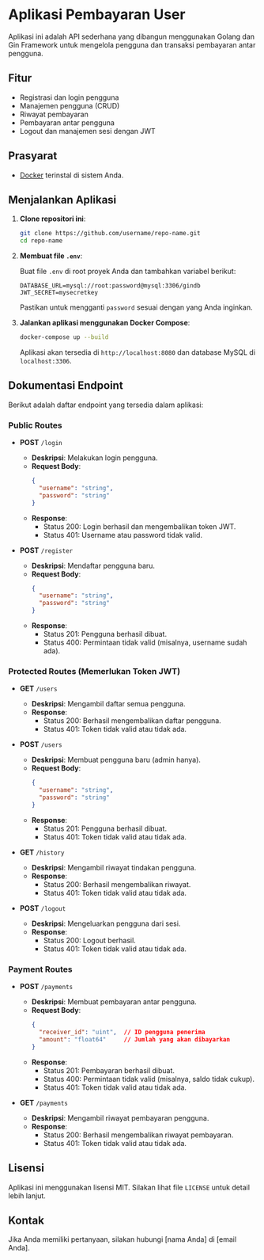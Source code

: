 # Aplikasi Pembayaran User

Aplikasi ini adalah API sederhana yang dibangun menggunakan Golang dan Gin Framework untuk mengelola pengguna dan transaksi pembayaran antar pengguna.

## Fitur

- Registrasi dan login pengguna
- Manajemen pengguna (CRUD)
- Riwayat pembayaran
- Pembayaran antar pengguna
- Logout dan manajemen sesi dengan JWT

## Prasyarat

- [Docker](https://www.docker.com/) terinstal di sistem Anda.

## Menjalankan Aplikasi

1. **Clone repositori ini**:

   ```bash
   git clone https://github.com/username/repo-name.git
   cd repo-name
   ```

2. **Membuat file `.env`**:

   Buat file `.env` di root proyek Anda dan tambahkan variabel berikut:

   ```plaintext
   DATABASE_URL=mysql://root:password@mysql:3306/gindb
   JWT_SECRET=mysecretkey
   ```

   Pastikan untuk mengganti `password` sesuai dengan yang Anda inginkan.

3. **Jalankan aplikasi menggunakan Docker Compose**:

   ```bash
   docker-compose up --build
   ```

   Aplikasi akan tersedia di `http://localhost:8080` dan database MySQL di `localhost:3306`.

## Dokumentasi Endpoint

Berikut adalah daftar endpoint yang tersedia dalam aplikasi:

### Public Routes

- **POST** `/login`
  - **Deskripsi**: Melakukan login pengguna.
  - **Request Body**:
    ```json
    {
      "username": "string",
      "password": "string"
    }
    ```
  - **Response**:
    - Status 200: Login berhasil dan mengembalikan token JWT.
    - Status 401: Username atau password tidak valid.

- **POST** `/register`
  - **Deskripsi**: Mendaftar pengguna baru.
  - **Request Body**:
    ```json
    {
      "username": "string",
      "password": "string"
    }
    ```
  - **Response**:
    - Status 201: Pengguna berhasil dibuat.
    - Status 400: Permintaan tidak valid (misalnya, username sudah ada).

### Protected Routes (Memerlukan Token JWT)

- **GET** `/users`
  - **Deskripsi**: Mengambil daftar semua pengguna.
  - **Response**:
    - Status 200: Berhasil mengembalikan daftar pengguna.
    - Status 401: Token tidak valid atau tidak ada.

- **POST** `/users`
  - **Deskripsi**: Membuat pengguna baru (admin hanya).
  - **Request Body**:
    ```json
    {
      "username": "string",
      "password": "string"
    }
    ```
  - **Response**:
    - Status 201: Pengguna berhasil dibuat.
    - Status 401: Token tidak valid atau tidak ada.

- **GET** `/history`
  - **Deskripsi**: Mengambil riwayat tindakan pengguna.
  - **Response**:
    - Status 200: Berhasil mengembalikan riwayat.
    - Status 401: Token tidak valid atau tidak ada.

- **POST** `/logout`
  - **Deskripsi**: Mengeluarkan pengguna dari sesi.
  - **Response**:
    - Status 200: Logout berhasil.
    - Status 401: Token tidak valid atau tidak ada.

### Payment Routes

- **POST** `/payments`
  - **Deskripsi**: Membuat pembayaran antar pengguna.
  - **Request Body**:
    ```json
    {
      "receiver_id": "uint",  // ID pengguna penerima
      "amount": "float64"     // Jumlah yang akan dibayarkan
    }
    ```
  - **Response**:
    - Status 201: Pembayaran berhasil dibuat.
    - Status 400: Permintaan tidak valid (misalnya, saldo tidak cukup).
    - Status 401: Token tidak valid atau tidak ada.

- **GET** `/payments`
  - **Deskripsi**: Mengambil riwayat pembayaran pengguna.
  - **Response**:
    - Status 200: Berhasil mengembalikan riwayat pembayaran.
    - Status 401: Token tidak valid atau tidak ada.

## Lisensi

Aplikasi ini menggunakan lisensi MIT. Silakan lihat file `LICENSE` untuk detail lebih lanjut.

## Kontak

Jika Anda memiliki pertanyaan, silakan hubungi [nama Anda] di [email Anda].
